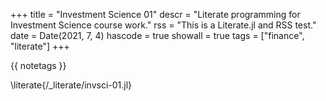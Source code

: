 +++
title = "Investment Science 01"
descr = "Literate programming for Investment Science course work."
rss = "This is a Literate.jl and RSS test."
date = Date(2021, 7, 4)
hascode = true
showall = true
tags = ["finance", "literate"]
+++

{{ notetags }}

\literate{/_literate/invsci-01.jl}
